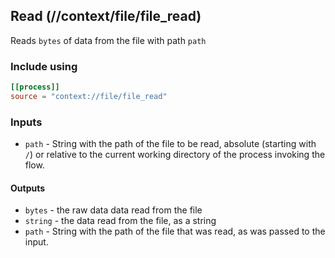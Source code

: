 ## Read (//context/file/file_read)
Reads `bytes` of data from the file with path `path`

### Include using
```toml
[[process]]
source = "context://file/file_read"
```

### Inputs
* `path` - String with the path of the file to be read, absolute (starting with `/`) or relative to the current working
directory of the process invoking the flow.

#### Outputs
* `bytes` - the raw data data read from the file
* `string` - the data read from the file, as a string
* `path` - String with the path of the file that was read, as was passed to the input.

